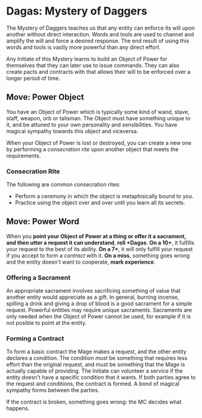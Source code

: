 # Dagas: Mystery of Daggers

The Mystery of Daggers teaches us that any entity can enforce its will upon another without direct interaction. 
Words and tools are used to channel and amplify the will and force a desired response. 
The end result of using this words and tools is vastly more powerful than any direct effort. 

Any Initiate of this Mystery learns to build an Object of Power for themselves that they can later use to issue commands. 
They can also create pacts and contracts with that allows their will to be enforced over a longer period of time. 


## Move: Power Object

You have an Object of Power which is typically some kind of wand, stave, staff, weapon, orb or talisman. 
The Object must have something unique to it, and be attuned to your own personality and sensibilities. 
You have magical sympathy towards this object and viceversa.

When your Object of Power is lost or destroyed, you can create a new one by performing a _consecration rite_ upon another object that meets the requirements. 

### Consecration Rite

The following are common consecration rites:

* Perform a ceremony in which the object is metaphisically bound to you.
* Practice using the object over and over until you learn all its secrets.


## Move: Power Word 

When you __point your Object of Power at a thing or offer it a sacrament, and then utter a request it can understand__, __roll +Dagas__. 
__On a 10+__, it fulfills your request to the best of its ability.
__On a 7+__, it will only fulfill your request if you accept to form a _contract_ with it. 
__On a miss__, something goes wrong and the entity doesn't want to cooperate, __mark experience__.

### Offering a Sacrament

An appropriate sacrament involves sacrificing something of value that another entity would appreciate as a gift. 
In general, burning incense, spilling a drink and giving a drop of blood is a good sacrament for a simple request. 
Powerful entities may require unique sacraments.
Sacraments are only needed when the Object of Power cannot be used, for example if it is not posible to point at the entity. 

### Forming a Contract

To form a basic contract the Mage makes a request, and the other entity declares a condition. 
The condition _must_ be something that requires less effort than the original request, and must be something that the Mage is actually capable of providing.
The Initiate can volunteer a service if the entity doesn't have a specific condition that it wants.
If both parties agree to the request and conditions, the contract is formed. 
A bond of magical sympathy forms between the parties. 

If the contract is broken, something goes wrong: the MC decides what happens. 
